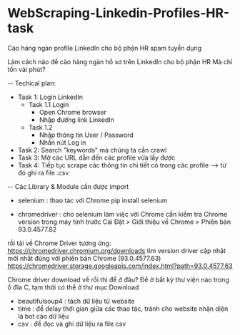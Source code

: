 # WebScraping-Linkedin-Profiles-HR-task
Cào hàng ngàn profile LinkedIn cho bộ phận HR spam tuyển dụng

Làm cách nào để cào hàng ngàn hồ sơ trên LinkedIn cho bộ phận HR
Mà chỉ tốn vài phút?

--
Techical plan:
- Task 1: Login LinkedIn
	+ Task 1.1 Login
		* Open Chrome browser
		* Nhập đường link LinkedIn
	+ Task 1.2
		* Nhập thông tin User / Password
		* Nhấn nút Log in
- Task 2: Search "keywords" mà chúng ta cần crawl
- Task 3: Mở các URL dẫn đến các profile vừa lấy được
- Task 4: Tiếp tục scrape các thông tin chi tiết có trong các profile --> từ đó ghi ra file .csv

--
Các Library & Module cần được import
- selenium : thao tác với Chrome
pip install selenium

- chromedriver : cho selenium làm việc với Chrome
cần kiểm tra Chrome version trong máy tính trước
Cài Đặt > Giới thiệu về Chrome > Phiên bản 93.0.4577.82

rồi tải về Chrome Driver tương ứng:
https://chromedriver.chromium.org/downloads
tìm version driver cập nhật mới nhất đúng với phiên bản Chrome (93.0.4577.63)
https://chromedriver.storage.googleapis.com/index.html?path=93.0.4577.63

Chrome driver download về rồi thì để ở đâu?
Để ở bất kỳ thư viện nào trong ổ đĩa C, tạm thời có thể ở thư mục Download

- beautifulsoup4 : tách dữ liệu từ website
- time : để delay thời gian giữa các thao tác, tránh cho website nhận diện là bot cào dữ liệu
- csv : để đọc và ghi dữ liệu ra file csv